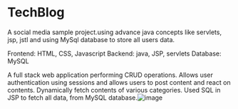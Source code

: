 # TechBlog
A social media sample project.using advance java concepts like servlets, jsp, jstl and using MySql database to store all users data.

Frontend: HTML, CSS, Javascript
Backend: java, JSP, servlets
Database: MySQL

A full stack web application performing CRUD operations.
Allows user authentication using sessions and allows users to post content and react on contents.
Dynamically fetch contents of various categories.
Used SQL in JSP to fetch all data, from MySQL database.![image](https://user-images.githubusercontent.com/50899415/187858771-29f89d27-ae9a-4b96-8f7e-e08e176346f6.png)
